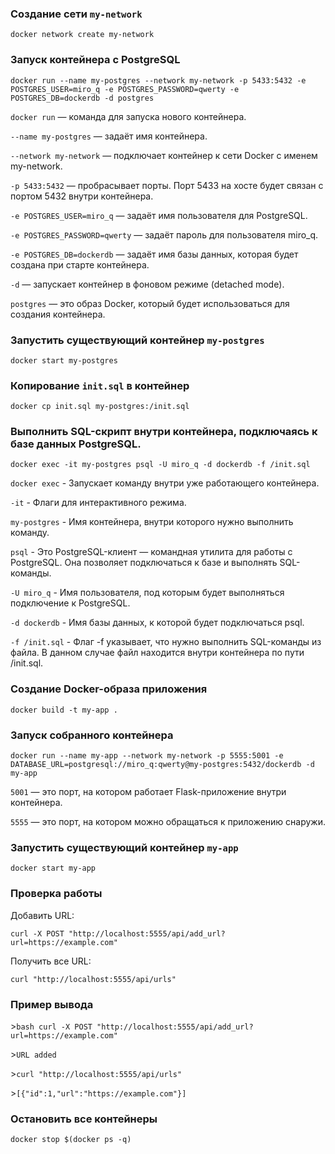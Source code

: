 ### Создание сети `my-network`
```
docker network create my-network
```

### Запуск контейнера с PostgreSQL
```
docker run --name my-postgres --network my-network -p 5433:5432 -e POSTGRES_USER=miro_q -e POSTGRES_PASSWORD=qwerty -e POSTGRES_DB=dockerdb -d postgres
```

`docker run` — команда для запуска нового контейнера.

`--name my-postgres` — задаёт имя контейнера.

`--network my-network` — подключает контейнер к сети Docker с именем my-network.

`-p 5433:5432` — пробрасывает порты. Порт 5433 на хосте будет связан с портом 5432 внутри контейнера.

`-e POSTGRES_USER=miro_q` — задаёт имя пользователя для PostgreSQL. 

`-e POSTGRES_PASSWORD=qwerty` — задаёт пароль для пользователя miro_q.

`-e POSTGRES_DB=dockerdb` — задаёт имя базы данных, которая будет создана при старте контейнера.

`-d` — запускает контейнер в фоновом режиме (detached mode). 

`postgres` — это образ Docker, который будет использоваться для создания контейнера.

### Запустить существующий контейнер `my-postgres`
```
docker start my-postgres
```

### Копирование `init.sql` в контейнер
```
docker cp init.sql my-postgres:/init.sql
```

### Выполнить SQL-скрипт внутри контейнера, подключаясь к базе данных PostgreSQL.
```
docker exec -it my-postgres psql -U miro_q -d dockerdb -f /init.sql
```

`docker exec` - Запускает команду внутри уже работающего контейнера.

`-it` - Флаги для интерактивного режима.

`my-postgres` - Имя контейнера, внутри которого нужно выполнить команду.

`psql` - Это PostgreSQL-клиент — командная утилита для работы с PostgreSQL. Она позволяет подключаться к базе и выполнять SQL-команды.

`-U miro_q` - Имя пользователя, под которым будет выполняться подключение к PostgreSQL.

`-d dockerdb` - Имя базы данных, к которой будет подключаться psql.

`-f /init.sql` - Флаг -f указывает, что нужно выполнить SQL-команды из файла. В данном случае файл находится внутри контейнера по пути /init.sql.

### Создание Docker-образа приложения
```
docker build -t my-app .
```

### Запуск собранного контейнера
```
docker run --name my-app --network my-network -p 5555:5001 -e DATABASE_URL=postgresql://miro_q:qwerty@my-postgres:5432/dockerdb -d my-app

```
`5001` — это порт, на котором работает Flask-приложение внутри контейнера.

`5555` — это порт, на котором можно обращаться к приложению снаружи.

### Запустить существующий контейнер `my-app`
```
docker start my-app
```

### Проверка работы

Добавить URL:
```
curl -X POST "http://localhost:5555/api/add_url?url=https://example.com"

```
Получить все URL:
```
curl "http://localhost:5555/api/urls"

```

### Пример вывода
\>```bash curl -X POST "http://localhost:5555/api/add_url?url=https://example.com" ```

\>```URL added ```

\>```curl "http://localhost:5555/api/urls" ```

\>```[{"id":1,"url":"https://example.com"}] ```

### Остановить все контейнеры
```
docker stop $(docker ps -q)
```